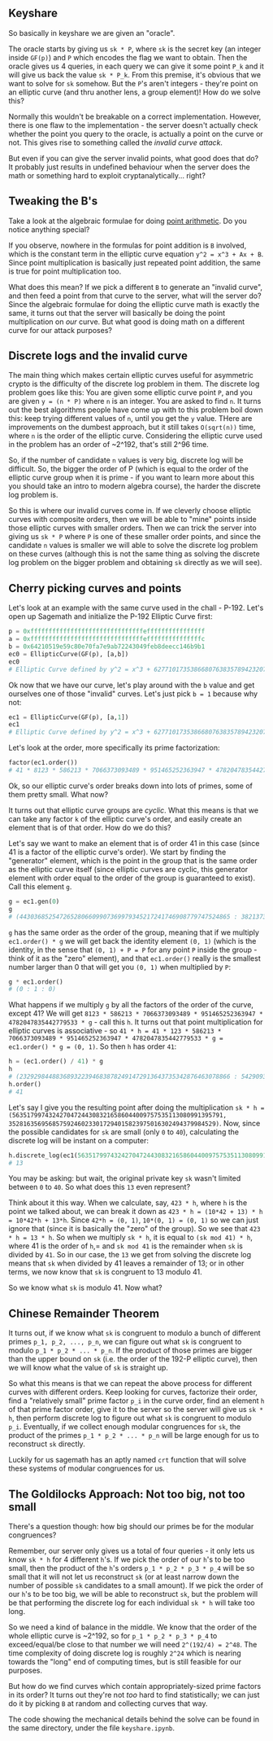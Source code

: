 ## Keyshare

So basically in keyshare we are given an "oracle".

The oracle starts by giving us `sk * P`, where `sk` is the secret key (an integer inside `GF(p)`) and `P` which encodes the flag we want to obtain. Then the oracle gives us 4 queries, in each query we can give it some point `P_k` and it will give us back the value `sk * P_k`. From this premise, it's obvious that we want to solve for `sk` somehow. But the `P`'s aren't integers - they're point on an elliptic curve (and thru another lens, a group element)! How do we solve this?

Normally this wouldn't be breakable on a correct implementation. However, there is one flaw to the implementation - the server doesn't actually check whether the point you query to the oracle, is actually a point on the curve or not. This gives rise to something called the *invalid curve attack*.

But even if you can give the server invalid points, what good does that do? It probably just results in undefined behaviour when the server does the math or something hard to exploit cryptanalytically... right?

## Tweaking the B's

Take a look at the algebraic formulae for doing [point arithmetic](https://en.wikipedia.org/wiki/Elliptic_curve_point_multiplication). Do you notice anything special?

If you observe, nowhere in the formulas for point addition is `B` involved, which is the constant term in the elliptic curve equation `y^2 = x^3 + Ax + B`. Since point multiplication is basically just repeated point addition, the same is true for point multiplication too.

What does this mean? If we pick a different `B` to generate an "invalid curve", and then feed a point from that curve to the server, what will the server do? Since the algebraic formulae for doing the elliptic curve math is exactly the same, it turns out that the server will basically be doing the point multiplication on *our* curve. But what good is doing math on a different curve for our attack purposes?

## Discrete logs and the invalid curve

The main thing which makes certain elliptic curves useful for asymmetric crypto is the difficulty of the discrete log problem in them. The discrete log problem goes like this: You are given some elliptic curve point `P`, and you are given `y = (n * P)` where `n` is an integer. You are asked to find `n`. It turns out the best algorithms people have come up with to this problem boil down this: keep trying different values of `n`, until you get the `y` value. THere are improvements on the dumbest approach, but it still takes `O(sqrt(n))` time, where `n` is the order of the elliptic curve. Considering the elliptic curve used in the problem has an order of ~2^192, that's still 2^96 time.

So, if the number of candidate `n` values is very big, discrete log will be difficult. So, the bigger the order of P (which is equal to the order of the elliptic curve group when it is prime - if you want to learn more about this you should take an intro to modern algebra course), the harder the discrete log problem is.

So this is where our invalid curves come in. If we cleverly choose elliptic curves with composite orders, then we will be able to "mine" points inside those elliptic curves with smaller orders. Then we can trick the server into giving us `sk * P` where `P` is one of these smaller order points, and since the candidate `n` values is smaller we will able to solve the discrete log problem on these curves (although this is not the same thing as solving the discrete log problem on the bigger problem and obtaining `sk` directly as we will see).

## Cherry picking curves and points

Let's look at an example with the same curve used in the chall - P-192. Let's open up Sagemath and initialize the P-192 Elliptic Curve first:

```python
p = 0xfffffffffffffffffffffffffffffffeffffffffffffffff
a = 0xfffffffffffffffffffffffffffffffefffffffffffffffc
b = 0x64210519e59c80e70fa7e9ab72243049feb8deecc146b9b1
ec0 = EllipticCurve(GF(p), [a,b])
ec0
# Elliptic Curve defined by y^2 = x^3 + 6277101735386680763835789423207666416083908700390324961276*x + 2455155546008943817740293915197451784769108058161191238065 over Finite Field of size 6277101735386680763835789423207666416083908700390324961279
```

Ok now that we have our curve, let's play around with the `b` value and get ourselves one of those "invalid" curves. Let's just pick `b = 1` because why not:

```python
ec1 = EllipticCurve(GF(p), [a,1])
ec1
# Elliptic Curve defined by y^2 = x^3 + 6277101735386680763835789423207666416083908700390324961276*x + 1 over Finite Field of size 6277101735386680763835789423207666416083908700390324961279
```

Let's look at the order, more specifically its prime factorization:

```python
factor(ec1.order())
# 41 * 8123 * 586213 * 7066373093489 * 951465252363947 * 4782047835442779533
```

Ok, so our elliptic curve's order breaks down into lots of primes, some of them pretty small. What now?

It turns out that elliptic curve groups are *cyclic*. What this means is that we can take any factor `k` of the elliptic curve's order, and easily create an element that is of that order. How do we do this?

Let's say we want to make an element that is of order 41 in this case (since 41 is a factor of the elliptic curve's order). We start by finding the "generator" element, which is the point in the group that is the same order as the elliptic curve itself (since elliptic curves are cyclic, this generator element with order equal to the order of the group is guaranteed to exist). Call this element `g`.

```python
g = ec1.gen(0)
g
# (4430368525472652806609907369979345217241746908779747524865 : 3821373115362966372979773553603028631411882966194022219681 : 1)
```

`g` has the same order as the order of the group, meaning that if we multiply `ec1.order() * g` we will get back the identity element `(0, 1)` (which is the identity, in the sense that `(0, 1) + P = P` for any point `P` inside the group - think of it as the "zero" element), and that `ec1.order()` really is the smallest number larger than 0 that will get you `(0, 1)` when multiplied by `P`:

```python
g * ec1.order()
# (0 : 1 : 0)
```

What happens if we multiply `g` by all the factors of the order of the curve, except 41? We will get `8123 * 586213 * 7066373093489 * 951465252363947 * 4782047835442779533 * g` - call this `h`. It turns out that point multiplication for elliptic curves is associative - so `41 * h = 41 * 123 * 586213 * 7066373093489 * 951465252363947 * 4782047835442779533 * g = ec1.order() * g = (0, 1)`. So then `h` has order `41`:

```python
h = (ec1.order() / 41) * g
h
# (2329298448836893223946838782491472913643735342876463078866 : 5429093769726587476675690488633212244123176776437247942102 : 1)
h.order()
# 41
```

Let's say I give you the resulting point after doing the multiplication `sk * h = (5635179974324270472443083216586044009757535113080991395791, 352816356956857592460233017294015823975016302494379984529)`. Now, since the possible candidates for `sk` are small (only `0` to `40`), calculating the discrete log will be instant on a computer:

```python
h.discrete_log(ec1(5635179974324270472443083216586044009757535113080991395791, 352816356956857592460233017294015823975016302494379984529))
# 13
```

You may be asking: but wait, the original private key `sk` wasn't limited between `0` to `40`. So what does this `13` even represent?

Think about it this way. When we calculate, say, `423 * h`, where `h` is the point we talked about, we can break it down as `423 * h = (10*42 + 13) * h = 10*42*h + 13*h`. Since `42*h = (0, 1)`, `10*(0, 1) = (0, 1)` so we can just ignore that (since it is basically the "zero" of the group). So we see that `423 * h = 13 * h`. So when we multiply `sk * h`, it is equal to `(sk mod 41) * h`, where 41 is the order of `h`,= and `sk mod 41` is the remainder when `sk` is divided by `41`. So in our case, the `13` we get from solving the discrete log means that `sk` when divided by 41 leaves a remainder of 13; or in other terms, we now know that `sk` is congruent to 13 modulo 41.

So we know what `sk` is modulo 41. Now what?

## Chinese Remainder Theorem

It turns out, if we know what `sk` is congruent to modulo a bunch of different primes `p_1, p_2, ..., p_n`, we can figure out what `sk` is congruent to modulo `p_1 * p_2 * ... * p_n`. If the product of those primes are bigger than the upper bound on `sk` (i.e. the order of the 192-P elliptic curve), then we will know what the value of `sk` is straight up.

So what this means is that we can repeat the above process for different curves with different orders. Keep looking for curves, factorize their order, find a "relatively small" prime factor `p_i` in the curve order, find an element `h` of that prime factor order, give it to the server so the server will give us `sk * h`, then perform discrete log to figure out what `sk` is congruent to modulo `p_i`. Eventually, if we collect enough modular congruences for `sk`, the product of the primes `p_1 * p_2 * ... * p_n` will be large enough for us to reconstruct `sk` directly.

Luckily for us sagemath has an aptly named `crt` function that will solve these systems of modular congruences for us.

## The Goldilocks Approach: Not too big, not too small

There's a question though: how big should our primes be for the modular congruences?

Remember, our server only gives us a total of four queries - it only lets us know `sk * h` for 4 different `h`'s. If we pick the order of our `h`'s to be too small, then the product of the `h`'s orders `p_1 * p_2 * p_3 * p_4` will be so small that it will not let us reconstruct `sk` (or at least narrow down the number of possible `sk` candidates to a small amount). If we pick the order of our `h`'s to be too big, we will be able to reconstruct `sk`, but the problem will be that performing the discrete log for each individual `sk * h` will take too long.

So we need a kind of balance in the middle. We know that the order of the whole elliptic curve is ~2^192, so for `p_1 * p_2 * p_3 * p_4` to exceed/equal/be close to that number we will need `2^(192/4) = 2^48`. The time complexity of doing discrete log is roughly `2^24` which is nearing towards the "long" end of computing times, but is still feasible for our purposes.

But how do we find curves which contain appropriately-sized prime factors in its order? It turns out they're not *too* hard to find statistically; we can just do it by picking `B` at random and collecting curves that way.

The code showing the mechanical details behind the solve can be found in the same directory, under the file `keyshare.ipynb`.